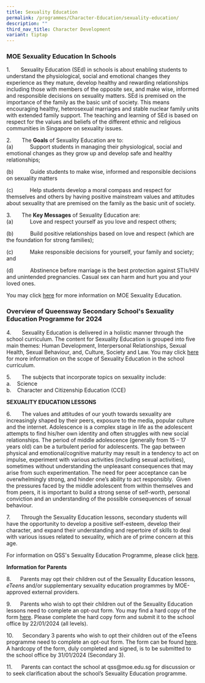 ```yaml
---
title: Sexuality Education
permalink: /programmes/Character-Education/sexuality-education/
description: ""
third_nav_title: Character Development
variant: tiptap
---
```

<h3>MOE Sexuality Education In Schools</h3>
<p>1.&nbsp;&nbsp;&nbsp;&nbsp;&nbsp;&nbsp; Sexuality Education (SEd) in schools
is about enabling students to understand the physiological, social and
emotional changes they experience as they mature, develop healthy and rewarding
relationships including those with members of the opposite sex, and make
wise, informed and responsible decisions on sexuality matters. SEd is premised
on the importance of the family as the basic unit of society. This means
encouraging healthy, heterosexual marriages and stable nuclear family units
with extended family support. The teaching and learning of SEd is based
on respect for the values and beliefs of the different ethnic and religious
communities in Singapore on sexuality issues.</p>
<p>2.&nbsp;&nbsp;&nbsp;&nbsp;&nbsp;&nbsp; The <strong>Goals</strong> of Sexuality
Education are to:
<br>(a)&nbsp;&nbsp;&nbsp;&nbsp;&nbsp;&nbsp;&nbsp;&nbsp;&nbsp;&nbsp; Support
students in managing their physiological, social and emotional changes
as they grow up and develop safe and healthy relationships;</p>
<p>(b)&nbsp;&nbsp;&nbsp;&nbsp;&nbsp;&nbsp;&nbsp;&nbsp;&nbsp;&nbsp; Guide
students to make wise, informed and responsible decisions on sexuality
matters</p>
<p>(c)&nbsp;&nbsp;&nbsp;&nbsp;&nbsp;&nbsp;&nbsp;&nbsp;&nbsp;&nbsp; Help students
develop a moral compass and respect for themselves and others by having
positive mainstream values and attitudes about sexuality that are premised
on the family as the basic unit of society.</p>
<p>3.&nbsp;&nbsp;&nbsp;&nbsp;&nbsp;&nbsp; The <strong>Key Messages</strong> of
Sexuality Education are:
<br>(a)&nbsp;&nbsp;&nbsp;&nbsp;&nbsp;&nbsp;&nbsp;&nbsp;&nbsp;&nbsp; Love and
respect yourself as you love and respect others;</p>
<p>(b)&nbsp;&nbsp;&nbsp;&nbsp;&nbsp;&nbsp;&nbsp;&nbsp;&nbsp;&nbsp; Build
positive relationships based on love and respect (which are the foundation
for strong families);</p>
<p>(c)&nbsp;&nbsp;&nbsp;&nbsp;&nbsp;&nbsp;&nbsp;&nbsp;&nbsp;&nbsp; Make responsible
decisions for yourself, your family and society; and</p>
<p>(d)&nbsp;&nbsp;&nbsp;&nbsp;&nbsp;&nbsp;&nbsp;&nbsp;&nbsp;&nbsp; Abstinence
before marriage is the best protection against STIs/HIV and unintended
pregnancies. Casual sex can harm and hurt you and your loved ones.</p>
<p>You may click <a href="https://go.gov.sg/moe-sexuality-education" rel="noopener noreferrer nofollow" target="_blank">here</a> for
more information on MOE Sexuality Education.</p>
<h3>Overview of Queensway Secondary School's Sexuality Education Programme for 2024</h3>
<p>4.&nbsp;&nbsp;&nbsp;&nbsp;&nbsp;&nbsp; Sexuality Education is delivered
in a holistic manner through the school curriculum. The content for Sexuality
Education is grouped into five main themes: Human Development, Interpersonal
Relationships, Sexual Health, Sexual Behaviour, and, Culture, Society and
Law. You may click <a href="https://go.gov.sg/moe-sexuality-education-scope" rel="noopener noreferrer nofollow" target="_blank">here</a> for more
information on the scope of Sexuality Education in the school curriculum.</p>
<p>5.&nbsp;&nbsp;&nbsp;&nbsp;&nbsp;&nbsp; The subjects that incorporate topics
on sexuality include:
<br>a.&nbsp;&nbsp;&nbsp; Science
<br>b.&nbsp;&nbsp;&nbsp; Character and Citizenship Education (CCE)</p>
<p><strong>SEXUALITY EDUCATION LESSONS</strong>
</p>
<p>6.&nbsp;&nbsp;&nbsp;&nbsp;&nbsp;&nbsp; The values and attitudes of our
youth towards sexuality are increasingly shaped by their peers, exposure
to the media, popular culture and the internet. Adolescence is a complex
stage in life as the adolescent attempts to find his/her own identity and
often struggles with new social relationships. The period of middle adolescence
(generally from 15 – 17 years old) can be a turbulent period for adolescents.
The gap between physical and emotional/cognitive maturity may result in
a tendency to act on impulse, experiment with various activities (including
sexual activities), sometimes without understanding the unpleasant consequences
that may arise from such experimentation. The need for peer acceptance
can be overwhelmingly strong, and hinder one’s ability to act responsibly.&nbsp;
Given the pressures faced by the middle adolescent from within themselves
and from peers, it is important to build a strong sense of self-worth,
personal conviction and an understanding of the possible consequences of
sexual behaviour.</p>
<p>7.&nbsp;&nbsp;&nbsp;&nbsp;&nbsp;&nbsp; Through the Sexuality Education
lessons, secondary students will have the opportunity to develop a positive
self-esteem, develop their character, and expand their understanding and
repertoire of skills to deal with various issues related to sexuality,
which are of prime concern at this age.</p>
<p>For information on QSS's Sexuality Education Programme, please click
<a href="https://drive.google.com/file/d/1vYsDePW6yfiyVwHI3c7mxemzjeZAi189/view?usp=sharing" rel="noopener noreferrer nofollow" target="_blank">here</a>.
<br>
</p>
<p><strong>Information for Parents</strong>
</p>
<p>8.&nbsp;&nbsp;&nbsp;&nbsp;&nbsp; Parents may opt their children out of
the Sexuality Education lessons, <em>eTeens</em> and/or supplementary sexuality
education programmes by MOE-approved external providers.</p>
<p>9.&nbsp;&nbsp;&nbsp;&nbsp;&nbsp; Parents who wish to opt their children
out of the Sexuality Education lessons need to complete an opt-out form.
You may find a hard copy of the form <a href="https://drive.google.com/file/d/1_9hqyeoaoF8pgDZeWPVgT4CqUAEQQvaO/view?usp=sharing" rel="noopener noreferrer nofollow" target="_blank">here</a>.
Please complete the hard copy form and submit it to the school office by
22/01/2024 (all levels).</p>
<p>10.&nbsp;&nbsp;&nbsp;&nbsp;&nbsp; Secondary 3 parents who wish to opt
their children out of the eTeens programme need to complete an opt-out
form. The form can be found <a href="https://drive.google.com/file/d/1BrnjJVABO8YlP_7Iia69QziLQ-ljrDdR/view?usp=drive_link" rel="noopener noreferrer nofollow" target="_blank">here</a>.
A hardcopy of the form, duly completed and signed, is to be submitted to
the school office by 31/01/2024 (Secondary 3).</p>
<p>11.&nbsp;&nbsp;&nbsp;&nbsp;&nbsp; Parents can contact the school at qss@moe.edu.sg
for discussion or to seek clarification about the school’s Sexuality Education
programme.
<br>
<br>
<br>
</p>